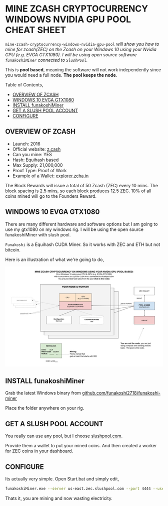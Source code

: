 # MINE ZCASH CRYPTOCURRENCY WINDOWS NVIDIA GPU POOL CHEAT SHEET

`mine-zcash-cryptocurrency-windows-nvidia-gpu-pool` _will show you how to mine for
zcash(ZEC) on the Zcash on your Windows 10 using your Nvidia GPU
(e.g. EVGA GTX1080). I will be using open source software `funakoshiMiner`
connected to `SlushPool`._

This is **pool based**, meaning the software will not work independently
since you would need a full node.  **The pool keeps the node**.

Table of Contents,

* [OVERVIEW OF ZCASH](https://github.com/JeffDeCola/my-cheat-sheets/tree/master/software/development/software-architectures/blockchain/mine-zcash-cryptocurrency-windows-evga-gtx1080#overview-of-zcash)
* [WINDOWS 10 EVGA GTX1080](https://github.com/JeffDeCola/my-cheat-sheets/tree/master/software/development/software-architectures/blockchain/mine-zcash-cryptocurrency-windows-evga-gtx1080#windows-10-evga-gtx1080)
* [INSTALL funakoshiMiner](https://github.com/JeffDeCola/my-cheat-sheets/tree/master/software/development/software-architectures/blockchain/mine-zcash-cryptocurrency-windows-evga-gtx1080#install-funakoshiminer)
* [GET A SLUSH POOL ACCOUNT](https://github.com/JeffDeCola/my-cheat-sheets/tree/master/software/development/software-architectures/blockchain/mine-zcash-cryptocurrency-windows-evga-gtx1080#get-a-slush-pool-account)
* [CONFIGURE](https://github.com/JeffDeCola/my-cheat-sheets/tree/master/software/development/software-architectures/blockchain/mine-zcash-cryptocurrency-windows-evga-gtx1080#configure)

## OVERVIEW OF ZCASH

* Launch: 2016
* Official website:
  [z.cash](https://z.cash/)
* Can you mine: YES
* Hash: Equihash based
* Max Supply: 21,000,000
* Proof Type: Proof of Work
* Example of a Wallet:
  [explorer.zcha.in](https://explorer.zcha.in/accounts/t1h1xStMimJTxAo9DvLY7koDj9UkKDACtxb)

The Block Rewards will issue a total of 50 Zcash (ZEC) every 10 mins.
The block spacing is 2.5 mins, so each block produces 12.5 ZEC.
10% of all coins mined will go to the Founders Reward.

## WINDOWS 10 EVGA GTX1080

There are many different hardware and software options but
I am going to use my gtx1080 on my windows rig.
I will be using the open source funakoshiMiner with slush pool.

`Funakoshi` is a Equihash CUDA Miner.  So it works with ZEC and ETH
but not bitcoin.

Here is an illustration of what we're going to do,

![IMAGE - mine-zcash-cryptocurrency-windows-nvidia-gpu-pool - IMAGE](../../../../../docs/pics/mine-zcash-cryptocurrency-windows-nvidia-gpu-pool.jpg)

## INSTALL funakoshiMiner

Grab the latest Windows binary from
[github.com/funakoshi2718/funakoshi-miner](https://github.com/funakoshi2718/funakoshi-miner)

Place the folder anywhere on your rig.

## GET A SLUSH POOL ACCOUNT

You really can use any pool, but I choose
[slushpool.com](https://slushpool.com).

Provide them a wallet to put your mined coins.
And then created a worker for ZEC coins in your dashboard.

## CONFIGURE

Its actually very simple. Open Start.bat and simply edit,

```bash
funakoshiMiner.exe --server us-east.zec.slushpool.com --port 4444 --user <USER>.<WORKER>
```

Thats it, you are mining and now wasting electricity.
